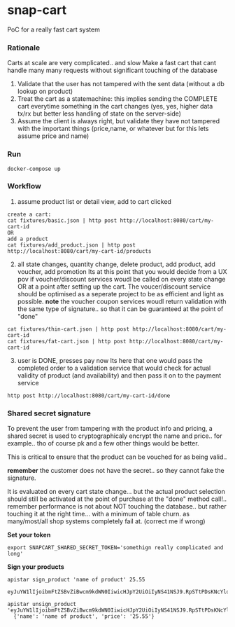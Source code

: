 # snap-cart

PoC for a really fast cart system

### Rationale

Carts at scale are very complicated.. and slow
Make a fast cart that cant handle many many requests without significant touching of the database
1. Validate that the user has not tampered with the sent data (without a db lookup on product)
2. Treat the cart as a statemachine: this implies sending the COMPLETE cart everytime something in the cart changes (yes, yes, higher data tx/rx but better less handling of state on the server-side)
3. Assume the client is always right, but validate they have not tampered with the important things (price,name, or whatever but for this lets assume price and name)


### Run

```
docker-compose up
```


### Workflow

1. assume product list or detail view, add to cart clicked

```
create a cart:
cat fixtures/basic.json | http post http://localhost:8080/cart/my-cart-id
OR
add a product
cat fixtures/add_product.json | http post http://localhost:8080/cart/my-cart-id/products
```

2. all state changes, quantity change, delete product, add product, add voucher, add promotion
Its at this point that you would decide from a UX pov if voucher/discount services woudl be called on every state change
OR at a point after setting up the cart. The voucer/discount service should be optimised as a seperate project to be as efficient and light as possible.
**note** the voucher coupon services woudl return validation with the same type of signature.. so that it can be guaranteed at the point of "done"

```
cat fixtures/thin-cart.json | http post http://localhost:8080/cart/my-cart-id
cat fixtures/fat-cart.json | http post http://localhost:8080/cart/my-cart-id
```

3. user is DONE, presses pay now
Its here that one would pass the completed order to a validation service that would check for actual validity of product (and availability) and then pass it on to the payment service

```
http post http://localhost:8080/cart/my-cart-id/done
```


### Shared secret signature

To prevent the user from tampering with the product info and pricing, a shared secret is used to cryptographicaly encrypt the name and price.. for example.. tho of course pk and a few other things would be better.

This is critical to ensure that the product can be vouched for as being valid.. 

**remember** the customer does not have the secret.. so they cannot fake the signature.

It is evaluated on every cart state change... but the actual product selection should still be activated at the point of purchase at the "done" method call!.. remember performance is not about NOT touching the database.. but rather touching it at the right time... with a minimum of table churn. as many/most/all shop systems completely fail at. (correct me if wrong)

__Set your token__

```
export SNAPCART_SHARED_SECRET_TOKEN='somethign really complicated and long'
```

__Sign your products__

```
apistar sign_product 'name of product' 25.55
  eyJuYW1lIjoibmFtZSBvZiBwcm9kdWN0IiwicHJpY2UiOiIyNS41NSJ9.RpSTtPDsKNcYlqirhynYS57xTtg

apistar unsign_product 'eyJuYW1lIjoibmFtZSBvZiBwcm9kdWN0IiwicHJpY2UiOiIyNS41NSJ9.RpSTtPDsKNcYlqirhynYS57xTtg'
  {'name': 'name of product', 'price': '25.55'}
```
